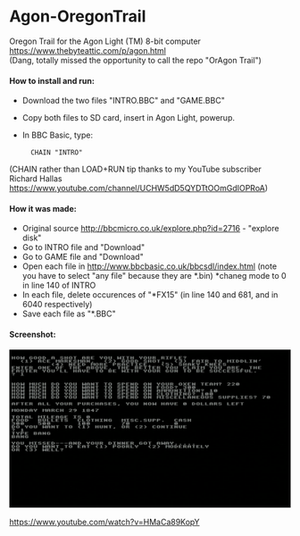 
# Agon-OregonTrail
Oregon Trail for the Agon Light (TM) 8-bit computer https://www.thebyteattic.com/p/agon.html  
(Dang, totally missed the opportunity to call the repo "OrAgon Trail")

#### How to install and run:  
* Download the two files "INTRO.BBC" and "GAME.BBC" 
* Copy both files to SD card, insert in Agon Light, powerup.  
* In BBC Basic, type:

        CHAIN "INTRO"
        
(CHAIN rather than LOAD+RUN tip thanks to my YouTube subscriber Richard Hallas https://www.youtube.com/channel/UCHW5dD5QYDTtOOmGdIOPRoA)


#### How it was made:  
* Original source http://bbcmicro.co.uk/explore.php?id=2716 - "explore disk"
* Go to INTRO file and "Download"
* Go to GAME file and "Download"
* Open each file in http://www.bbcbasic.co.uk/bbcsdl/index.html (note you have to select "any file" because they are *.bin)
*chaneg mode to 0 in line 140 of INTRO
* In each file, delete  occurences of "*FX15" (in line 140 and 681, and in 6040 respectively)
* Save each file as "*.BBC"

#### Screenshot:
 ![screenshot](Screenshot.png)

https://www.youtube.com/watch?v=HMaCa89KopY


